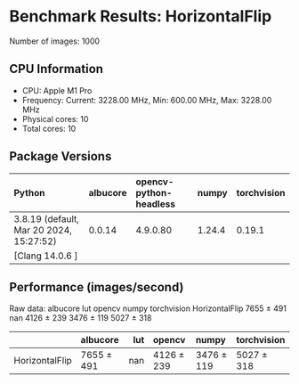 # Benchmark Results: HorizontalFlip

Number of images: 1000

## CPU Information

- CPU: Apple M1 Pro
- Frequency: Current: 3228.00 MHz, Min: 600.00 MHz, Max: 3228.00 MHz
- Physical cores: 10
- Total cores: 10

## Package Versions

| Python                                   | albucore   | opencv-python-headless   | numpy   | torchvision   |
|:-----------------------------------------|:-----------|:-------------------------|:--------|:--------------|
| 3.8.19 (default, Mar 20 2024, 15:27:52)  | 0.0.14     | 4.9.0.80                 | 1.24.4  | 0.19.1        |
| [Clang 14.0.6 ]                          |            |                          |         |               |

## Performance (images/second)

Raw data:
                  albucore  lut      opencv       numpy torchvision
HorizontalFlip  7655 ± 491  nan  4126 ± 239  3476 ± 119  5027 ± 318

|                | albucore   |   lut | opencv     | numpy      | torchvision   |
|:---------------|:-----------|------:|:-----------|:-----------|:--------------|
| HorizontalFlip | 7655 ± 491 |   nan | 4126 ± 239 | 3476 ± 119 | 5027 ± 318    |
